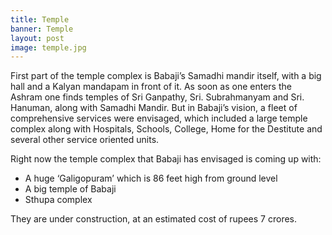 ```yaml
---
title: Temple
banner: Temple
layout: post
image: temple.jpg
---
```


First part of the temple complex is Babaji’s Samadhi mandir itself, with a big hall and a Kalyan mandapam in front of it.  As soon as one enters the Ashram one finds temples of Sri Ganpathy, Sri.  Subrahmanyam and Sri.  Hanuman, along with Samadhi Mandir.  But in Babaji’s vision, a fleet of comprehensive services were envisaged, which included a large temple complex along with Hospitals, Schools, College, Home for the Destitute and several other service oriented units.

Right now the temple complex that Babaji has envisaged is coming up with:

- A huge ‘Galigopuram’ which is 86 feet high from ground level
- A big temple of Babaji
- Sthupa complex

They are under construction, at an estimated cost of rupees 7 crores.